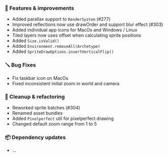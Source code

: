 ### 🚀 Features & improvements

- Added parallax support to `RenderSystem` (#277)
- Improved reflections now use drawOrder and support blur effect (#303)
- Added individual app icons for MacOs and Windows / Linux
- Tiled layers now uses offset when calculating sprite positions 
- Added `Size.isValid()`
- Added `Environment.removeAll(Archetype)`
- Added `SpriteDrawOptions.invertVerticalFlip()`

### 🪛 Bug Fixes

- Fix taskbar icon on MacOs
- Fixed inconsistent initial zoom in world and camera

### 🧽 Cleanup & refactoring

- Reworked sprite batches (#304)
- Renamed asset bundles
- Added `Pixelperfect` util for pixelperfect drawing
- Changed default zoom range from 1 to 5

### 📦 Dependency updates

- ...